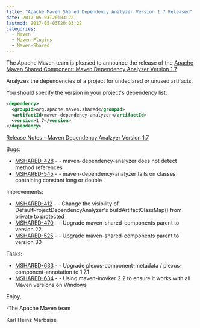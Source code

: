 ```yaml
---
title: "Apache Maven Shared Dependency Analyzer Version 1.7 Released"
date: 2017-05-03T20:03:22
lastmod: 2017-05-03T20:03:22
categories:
  - Maven
  - Maven-Plugins
  - Maven-Shared
---
```

The Apache Maven team is pleased to announce the release of the 
[Apache Maven Shared Component: Maven Dependency Analyzer Version 1.7](https://maven.apache.org/shared/maven-dependency-analyzer/)

Analyzes the dependencies of a project for undeclared or unused artifacts.

You should specify the version in your project's dependency list:

```xml
<dependency>
  <groupId>org.apache.maven.shared</groupId>
  <artifactId>maven-dependency-analyzer</artifactId>
  <version>1.7</version>
</dependency>
```

<!-- more -->

[Release Notes - Maven Dependency Analzyer Version 1.7](https://issues.apache.org/jira/secure/ReleaseNote.jspa?projectId=12317922&version=12334271)

Bugs:

 * [MSHARED-428](https://issues.apache.org/jira/browse/MSHARED-428) - - maven-dependency-analyzer does not detect method references
 * [MSHARED-545](https://issues.apache.org/jira/browse/MSHARED-545) - - maven-dependency-analyzer fails on classes containing constant long or double

Improvements:

 * [MSHARED-412](https://issues.apache.org/jira/browse/MSHARED-412) - - Change the visibility of DefaultProjectDependencyAnalyzer's buildArtifactClassMap() from private to protected
 * [MSHARED-470](https://issues.apache.org/jira/browse/MSHARED-470) - - Upgrade maven-shared-components parent to version 22
 * [MSHARED-525](https://issues.apache.org/jira/browse/MSHARED-525) - - Upgrade maven-shared-components parent to version 30

Tasks:

 * [MSHARED-633](https://issues.apache.org/jira/browse/MSHARED-633) - - Upgrade plexus-component-metadata / plexus-component-annotation to 1.7.1
 * [MSHARED-634](https://issues.apache.org/jira/browse/MSHARED-634) - - Using maven-inovker 2.2 to ensure it works with all Maven versions on Windows
 

Enjoy,

-The Apache Maven team

Karl Heinz Marbaise
